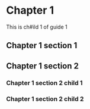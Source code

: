 # Chapter 1
This is ch#ild 1 of guide 1

## Chapter 1 section 1

## Chapter 1 section 2

### Chapter 1 section 2 child 1

### Chapter 1 section 2 child 2
